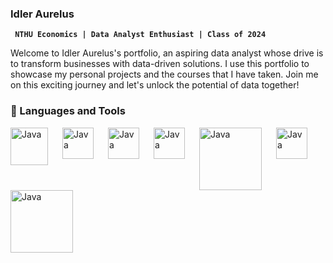### Idler Aurelus 
**` NTHU Economics | Data Analyst Enthusiast | Class of 2024`**

Welcome to Idler Aurelus's portfolio, an aspiring data analyst whose drive is to transform businesses with data-driven solutions. I use this portfolio to showcase my personal projects and the courses that I have taken.  Join me on this exciting journey and let's unlock the potential of data together!

### 🧰 Languages and Tools
<img align="left" alt="Java" width="60px" style="padding-right:20px;" src="https://cdn.jsdelivr.net/gh/devicons/devicon/icons/mysql/mysql-original-wordmark.svg" />
<img align="left" alt="Java" width="50px" style="padding-right:20px;" src="https://upload.wikimedia.org/wikipedia/commons/3/34/Microsoft_Office_Excel_%282019%E2%80%93present%29.svg" / >
<img align="left" alt="Java" width="50px" style="padding-right:20px;" src="https://cdn.jsdelivr.net/gh/devicons/devicon/icons/python/python-original-wordmark.svg" />
<img align="left" alt="Java" width="50px" style="padding-right:20px;" src="https://www.r-project.org/logo/Rlogo.svg" />
<img align="left" alt="Java" width="100px" style="padding-right:20px;" src= "https://seekvectorlogo.com/wp-content/uploads/2022/02/power-bi-vector-logo-2022.png" />
<img align="left" alt="Java" width="50px" style="padding-right:20px;" src="https://cdn.worldvectorlogo.com/logos/tableau-software.svg" / >
<img align="left" alt="Java" width="100px" style="padding-right:20px;" src="https://www.vectorlogo.zone/logos/google_bigquery/google_bigquery-ar21.svg" / >

                    

          

<!--
**Idler-ai/Idler-ai** is a ✨ _special_ ✨ repository because its `README.md` (this file) appears on your GitHub profile.

Here are some ideas to get you started:

- 🔭 I’m currently working on ...
- 🌱 I’m currently learning ...
- 👯 I’m looking to collaborate on ...
- 🤔 I’m looking for help with ...
- 💬 Ask me about ...
- 📫 How to reach me: ...
- 😄 Pronouns: ...
- ⚡ Fun fact: ...
-->
